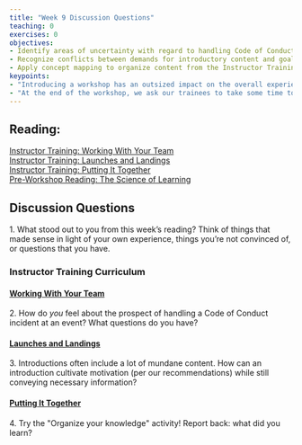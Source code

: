 ```yaml
--- 
title: "Week 9 Discussion Questions"    
teaching: 0 
exercises: 0
objectives:
- Identify areas of uncertainty with regard to handling Code of Conduct violations.
- Recognize conflicts between demands for introductory content and goals for motivating learners, and propose an approach that addresses both.
- Apply concept mapping to organize content from the Instructor Training curriculum.
keypoints:  
- "Introducing a workshop has an outsized impact on the overall experience of the workshop. In addition to emphasizing preparation, it can be helpful to encourage trainees to think about this as a teaching challenge."
- "At the end of the workshop, we ask our trainees to take some time to organize some of the information they have learned. This is also a useful exercise to practice when preparing to teach the workshop!"
---
```


## Reading:
 
[Instructor Training: Working With Your Team](https://carpentries.github.io/instructor-training/21-management)  
[Instructor Training: Launches and Landings](https://carpentries.github.io/instructor-training/23-introductions)  
[Instructor Training: Putting It Together](https://carpentries.github.io/instructor-training/24-practices)  
[Pre-Workshop Reading: The Science of Learning](https://carpentries.github.io/instructor-training/files/papers/science-of-learning-2015.pdf)  

## Discussion Questions

1\. What stood out to you from this week’s reading? Think of things that made sense in light of your own experience, things you’re not convinced of, or questions that you have.

### Instructor Training Curriculum

#### [Working With Your Team](https://carpentries.github.io/instructor-training/21-management)
2\. How do *you* feel about the prospect of handling a Code of Conduct incident at an event? What questions do you have? 

#### [Launches and Landings](https://carpentries.github.io/instructor-training/23-introductions)
3\. Introductions often include a lot of mundane content. How can an introduction cultivate motivation (per our recommendations) while still conveying necessary information?

#### [Putting It Together](https://carpentries.github.io/instructor-training/24-practices) 
4\. Try the "Organize your knowledge" activity! Report back: what did you learn?
